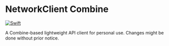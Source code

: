 # NetworkClient Combine
[![Swift](https://github.com/diegotl/APIClientCombine/actions/workflows/test.yml/badge.svg)](https://github.com/diegotl/APIClientCombine/actions/workflows/test.yml)

A Combine-based lightweight API client for personal use.
Changes might be done without prior notice.

